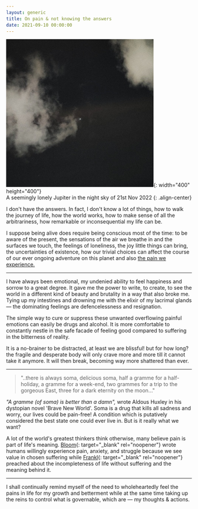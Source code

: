 ```yaml
---
layout: generic
title: On pain & not knowing the answers
date: 2021-09-10 00:00:00
---
```

![](/uploads/img-20221121-211136-01-400x400.jpeg){: width="400" height="400"}<br>A seemingly lonely Jupiter in the night sky of 21st Nov 2022
{: .align-center}

I don't have the answers. In fact, I don't know a lot of things, how to walk the journey of life, how the world works, how to make sense of all the arbitrariness, how remarkable or inconsequential my life can be.

I suppose being alive does require being conscious most of the time: to be aware of the present, the sensations of the air we breathe in and the surfaces we touch, the feelings of loneliness, the joy little things can bring, the uncertainties of existence, how our trivial choices can affect the course of our ever ongoing adventure on this planet and also <u>the pain we experience.</u>

---

I have always been emotional, my undenied ability to feel happiness and sorrow to a great degree​​​​​​. It gave me the power to write, to create, to see the world in a different kind of beauty and brutality in a way that also broke me. Tying up my intestines and drowning me with the elixir of my lacrimal glands — the dominating feelings are defencelessness and resignation.&nbsp;

The simple way to cure or suppress these unwanted overflowing painful emotions can easily be drugs and alcohol. It is more comfortable to constantly nestle in the safe facade of feeling good compared to suffering in the bitterness of reality.&nbsp;

It is a no-brainer to be distracted, at least we are blissful\! but for how long? the fragile and desperate body will only crave more and more till it cannot take it anymore. It will then break, becoming way more shattered than ever.&nbsp;

---

> "..there is always soma, delicious soma, half a gramme for a half-holiday, a gramme for a week-end, two grammes for a trip to the gorgeous East, three for a dark eternity on the moon..."

*"A gramme (of soma) is better than a damn",* wrote Aldous Huxley in his dystopian novel 'Brave New World'. Soma is a drug that kills all sadness and worry, our lives could be pain-free\! A condition which is putatively considered the best state one could ever live in. But is it really what we want?&nbsp;

A lot of the world's greatest thinkers think otherwise, many believe pain is part of life's meaning. [Bloom](https://www.theguardian.com/lifeandstyle/2022/jan/23/hedonism-is-overrated-to-make-the-best-of-life-there-must-be-pain-says-yale-professor){: target="_blank" rel="noopener"}&nbsp;wrote humans willingly experience pain, anxiety, and struggle because we see value in chosen suffering while [Frankl](https://www.goodreads.com/quotes/531847-if-there-is-meaning-in-life-at-all-then-there){: target="_blank" rel="noopener"} preached about the incompleteness of life without suffering and the meaning behind it.&nbsp;

---

I shall continually remind myself of the need to wholeheartedly feel the pains in life for my growth and betterment while at the same time taking up the reins to control what is governable, which are — my thoughts & actions.&nbsp;